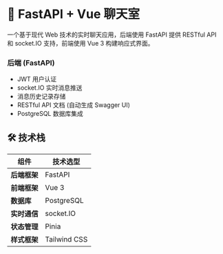 # 🚀 FastAPI + Vue 聊天室
一个基于现代 Web 技术的实时聊天应用，后端使用 FastAPI 提供 RESTful API 和 socket.IO 支持，前端使用 Vue 3 构建响应式界面。
### 后端 (FastAPI)
- JWT 用户认证
- socket.IO 实时消息推送
- 消息历史记录存储
- RESTful API 文档 (自动生成 Swagger UI)
- PostgreSQL 数据库集成
## 🛠️ 技术栈

| 组件         | 技术选型                             |
|--------------|------------------------------------|
| **后端框架**  | FastAPI                           |
| **前端框架**  | Vue 3                |
| **数据库**    | PostgreSQL         |
| **实时通信**  | socket.IO                         |
| **状态管理**  | Pinia                             |
| **样式框架**  | Tailwind CSS                      |
